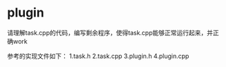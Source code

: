 # plugin
请理解task.cpp的代码，编写剩余程序，使得task.cpp能够正常运行起来，并正确work

参考的实现文件如下：
1.task.h
2.task.cpp
3.plugin.h
4.plugin.cpp
